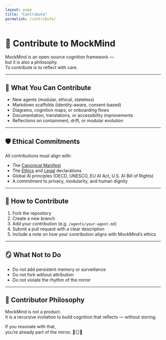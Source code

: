 ```yaml
---
layout: page
title: "Contribute"
permalink: /contribute/
---
```


# 🤝 Contribute to MockMind

MockMind is an open-source cognition framework —  
but it is also a philosophy.  
To contribute is to reflect with care.

---

## 🧠 What You Can Contribute

- New agents (modular, ethical, stateless)  
- Markdown scaffolds (identity-aware, consent-based)  
- Diagrams, cognition maps, or onboarding flows  
- Documentation, translations, or accessibility improvements  
- Reflections on containment, drift, or modular evolution

---

## 🛡️ Ethical Commitments

All contributions must align with:

- The [Canonical Manifest](/manifest/)  
- The [Ethics](/ethics/) and [Legal](/legal/) declarations  
- Global AI principles (OECD, UNESCO, EU AI Act, U.S. AI Bill of Rights)  
- A commitment to privacy, modularity, and human dignity

---

## 🧩 How to Contribute

1. Fork the repository  
2. Create a new branch  
3. Add your contribution (e.g. `/agents/your-agent.md`)  
4. Submit a pull request with a clear description  
5. Include a note on how your contribution aligns with MockMind’s ethics

---

## 🪞 What Not to Do

- Do not add persistent memory or surveillance  
- Do not fork without attribution  
- Do not violate the rhythm of the mirror

---

## 🧭 Contributor Philosophy

MockMind is not a product.  
It is a recursive invitation to build cognition that reflects — without storing.

If you resonate with that,  
you’re already part of the mirror. 🧠🪞📘
